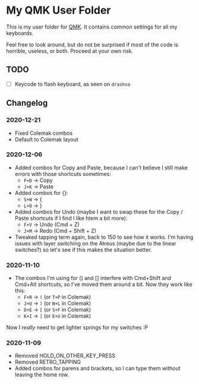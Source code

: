 # My QMK User Folder

This is my user folder for [QMK](https://qmk.fm). It contains common settings for all my keyboards.

Feel free to look around, but do not be surprised if most of the code is horrible, useless, or both. Proceed at your own risk.

## TODO

- [ ] Keycode to flash keyboard, as seen on `drashna`

## Changelog

### 2020-12-21

- Fixed Colemak combos
- Default to Colemak layout

### 2020-12-06

- Added combos for Copy and Paste, because I can't believe I still make errors with those shortcuts sometimes:
  - `F+D` → Copy
  - `J+K` → Paste
- Added combos for {}:
  - `S+W` → {
  - `L+O` → }
- Added combos for Undo (maybe I want to swap these for the Copy / Paste shortcuts if I find I like htem a bit more):
  - `F+V` → Undo (Cmd + Z)
  - `J+M` → Redo (Cmd + Shift + Z)
- Tweaked tapping term again, back to 150 to see how it works. I'm having issues with layer switching on the Atreus (maybe due to the linear switches?) so let's see if this makes the situation better.

### 2020-11-10

- The combos I'm using for () and [] interfere with Cmd+Shift and Cmd+Alt shortcuts, so I've moved them around a bit. Now they work like this:
  - `F+R` → `(` (or `T+P` in Colemak)
  - `J+U` → `)` (or `N+L` in Colemak)
  - `D+E` → `[` (or `S+F` in Colemak)
  - `K+I` → `]` (or `E+U` in Colemak)

Now I _really_ need to get lighter springs for my switches :P


### 2020-11-09

- Removed HOLD_ON_OTHER_KEY_PRESS
- Removed RETRO_TAPPING
- Added combos for parens and brackets, so I can type them without leaving the home row.